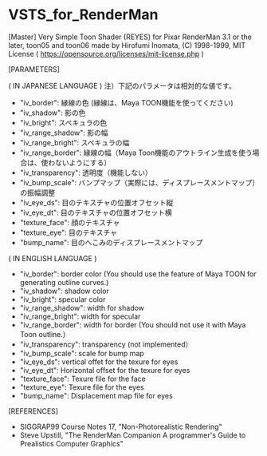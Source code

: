 # VSTS_for_RenderMan
[Master]
    Very Simple Toon Shader (REYES) for Pixar RenderMan 3.1 or the later, 
    toon05 and toon06 made by Hirofumi Inomata, (C) 1998-1999, 
    MIT License ( https://opensource.org/licenses/mit-license.php )

[PARAMETERS] 

( IN JAPANESE LANGUAGE ) 注）下記のパラメータは相対的な値です。

- "iv_border": 縁線の色 (縁線は、Maya TOON機能を使ってください)
- "iv_shadow": 影の色
- "iv_bright": スペキュラの色
- "iv_range_shadow": 影の幅
- "iv_range_bright": スペキュラの幅
- "iv_range_border": 縁線の幅（Maya Toon機能のアウトライン生成を使う場合は、使わないようにする）
- "iv_transparency": 透明度（機能しない）
- "iv_bump_scale": バンプマップ（実際には、ディスプレースメントマップ）の振幅調整
- "iv_eye_ds": 目のテキスチャの位置オフセット縦
- "iv_eye_dt": 目のテキスチャの位置オフセット横
- "texture_face": 顔のテキスチャ
- "texture_eye": 目のテキスチャ
- "bump_name": 目のへこみのディスプレースメントマップ 

( IN ENGLISH LANGUAGE )

- "iv_border": border color (You should use the feature of Maya TOON for generating outline curves.)
- "iv_shadow": shadow color
- "iv_bright": specular color
- "iv_range_shadow": width for shadow
- "iv_range_bright": width for specular
- "iv_range_border": width for border (You should not use it with Maya Toon outline.）
- "iv_transparency": transparency (not implemented）
- "iv_bump_scale": scale for bump map
- "iv_eye_ds": vertical offet for the texure for eyes
- "iv_eye_dt": Horizontal offset for the texure for eyes
- "texture_face": Texure file for the face
- "texture_eye": Texure file for the eyes
- "bump_name": Displacement map file for eyes 

[REFERENCES]
- SIGGRAP99 Course Notes 17, "Non-Photorealistic Rendering" 
- Steve Upstill, "The RenderMan Companion A programmer's Guide to Prealistics Computer Graphics" 

